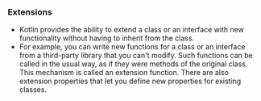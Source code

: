 


### Extensions
- Kotlin provides the ability to extend a class or an interface with new functionality without having to inherit from the class.
- For example, you can write new functions for a class or an interface from a third-party library that you can't modify. Such functions can be called in the usual way, as if they were methods of the original class. This mechanism is called an extension function. There are also extension properties that let you define new properties for existing classes.